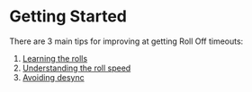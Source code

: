 # Getting Started

There are 3 main tips for improving at getting Roll Off timeouts:

1. [Learning the rolls](./learning-the-rolls.md)
2. [Understanding the roll speed](./understanding-roll-speed.md)
3. [Avoiding desync](./avoiding-desync.md)
